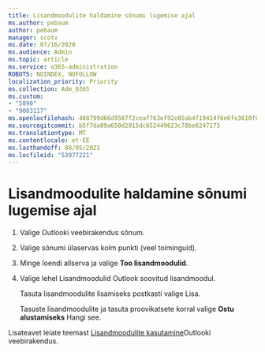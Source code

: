 ```yaml
---
title: Lisandmoodulite haldamine sõnumi lugemise ajal
ms.author: pebaum
author: pebaum
manager: scotv
ms.date: 07/16/2020
ms.audience: Admin
ms.topic: article
ms.service: o365-administration
ROBOTS: NOINDEX, NOFOLLOW
localization_priority: Priority
ms.collection: Adm_O365
ms.custom:
- "5890"
- "9003117"
ms.openlocfilehash: 488799d66d9587f2ceaf763ef92e85ab4f19414f6e6fe3610f0f9ff84d5ce0a1
ms.sourcegitcommit: b5f7da89a650d2915dc652449623c78be6247175
ms.translationtype: MT
ms.contentlocale: et-EE
ms.lasthandoff: 08/05/2021
ms.locfileid: "53977221"
---
```

# <a name="how-to-manage-add-ins-while-reading-a-message"></a>Lisandmoodulite haldamine sõnumi lugemise ajal

1. Valige Outlooki veebirakendus sõnum.
    
2. Valige sõnumi ülaservas kolm punkti (veel toiminguid).

3. Minge loendi allserva ja valige **Too lisandmoodulid**.
    
4. Valige lehel Lisandmoodulid Outlook soovitud lisandmoodul.
    
    Tasuta lisandmoodulite lisamiseks postkasti  valige Lisa.
    
    Tasuste lisandmoodulite ja tasuta proovikatsete korral valige **Ostu alustamiseks** Hangi see.
    
Lisateavet leiate teemast [Lisandmoodulite kasutamine](https://support.microsoft.com/office/using-add-ins-in-outlook-on-the-web-8f2ce816-5df4-44a5-958c-f7f9d6dabdce)Outlooki veebirakendus.